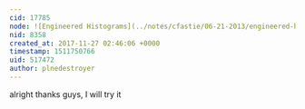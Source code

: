 ```yaml
---
cid: 17785
node: ![Engineered Histograms](../notes/cfastie/06-21-2013/engineered-histograms)
nid: 8358
created_at: 2017-11-27 02:46:06 +0000
timestamp: 1511750766
uid: 517472
author: plnedestroyer
---
```


alright thanks guys, I will try it 
